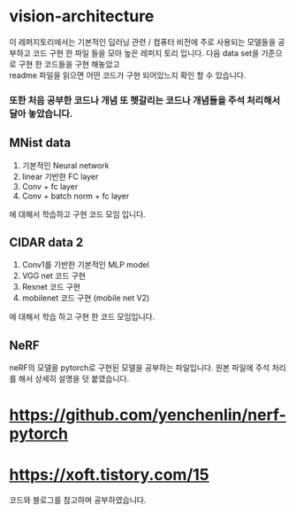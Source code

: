 # vision-architecture
이 레퍼지토리에서는 기본적인 딥러닝 관련 / 컴퓨터 비전에 주로 사용되는 
모델들을 공부하고 코드 구현 한 파일 들을 모아 높은 레퍼지 토리 입니다. 
다음 data set을 기준으로 구현 한 코드들을 구현 해놓았고  
readme 파일을 읽으면 어떤 코드가 구현 되어있느지 확인 할 수 있습니다. 

### 또한 처음 공부한 코드나 개념 또 헷갈리는 코드나 개념들을 주석 처리해서 달아 놓았습니다. 


## MNist data 
1. 기본적인 Neural network
2. linear 기반한 FC layer
3. Conv + fc layer
4. Conv + batch norm + fc layer

에 대해서 학습하고 구현 코드 모임 입니다. 

## CIDAR data 2 
1. Conv1를 기반한 기본적인 MLP model
2. VGG net 코드 구현
3. Resnet 코드 구현
4. mobilenet 코드 구현 (mobile net V2)

에 대해서 학습 하고 구현 한 코드 모임입니다. 

## NeRF 
neRF의 모델을 pytorch로 구현된 모델을 공부하는 파일입니다. 
원본 파일에 주석 처리를 해서 상세히 설명을 덧 붙였습니다. 

# https://github.com/yenchenlin/nerf-pytorch
# https://xoft.tistory.com/15
코드와 블로그를 참고하며 공부하였습니다. 
